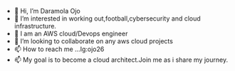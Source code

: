 - 👋 Hi, I’m Daramola Ojo
- 👀 I’m interested in working out,football,cybersecurity and cloud infrastructure.
- 🌱 I am an AWS cloud/Devops engineer
- 💞️ I’m looking to collaborate on any aws cloud projects
- 📫 How to reach me ...Ig:ojo26
- 📫 My goal is to become a cloud architect.Join me as i share my journey. 
<!---
Dojo26/Dojo26 is a ✨ special ✨ repository because its `README.md` (this file) appears on your GitHub profile.
You can click the Preview link to take a look at your changes.
--->
